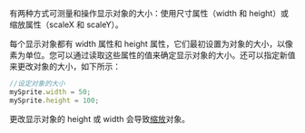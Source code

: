 有两种方式可测量和操作显示对象的大小：使用尺寸属性（width 和 height）或缩放属性（scaleX 和 scaleY）。

每个显示对象都有 width 属性和 height 属性，它们最初设置为对象的大小，以像素为单位。您可以通过读取这些属性的值来确定显示对象的大小。还可以指定新值来更改对象的大小，如下所示：
```  TypeScript
//设定对象的大小
mySprite.width = 50;
mySprite.height = 100;
```
更改显示对象的 height 或 width 会导致[缩放](../../../Engine2D/displayObject/scale/)对象。